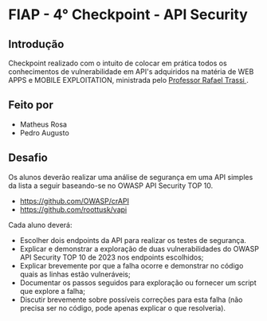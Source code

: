 # FIAP - 4° Checkpoint - API Security 

## Introdução
Checkpoint realizado com o intuito de colocar em prática todos os conhecimentos de vulnerabilidade em API's adquiridos na matéria de WEB APPS e MOBILE EXPLOITATION, ministrada pelo [Professor Rafael Trassi ](https://www.linkedin.com/in/rafael-trassi/).

## Feito por
- Matheus Rosa
- Pedro Augusto

## Desafio
Os alunos deverão realizar uma análise de segurança em uma API simples da lista a seguir baseando-se no OWASP API Security TOP 10.
- https://github.com/OWASP/crAPI 
- https://github.com/roottusk/vapi
  
Cada aluno deverá:
- Escolher dois endpoints da API para realizar os testes de segurança. 
- Explicar e demonstrar a exploração de duas vulnerabilidades do OWASP API Security TOP 10 de 2023 nos endpoints escolhidos;
- Explicar brevemente por que a falha ocorre e demonstrar no código quais as linhas estão vulneráveis;
- Documentar os passos seguidos para exploração ou fornecer um script que explore a falha;
- Discutir brevemente sobre possíveis correções para esta falha (não precisa ser no código, pode apenas explicar o que resolveria).


